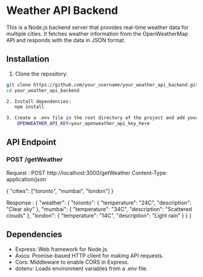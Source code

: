 
# Weather API Backend

This is a Node.js backend server that provides real-time weather data for multiple cities. It fetches weather information from the OpenWeatherMap API and responds with the data in JSON format.

## Installation

1. Clone the repository:

```bash
git clone https://github.com/your_username/your_weather_api_backend.git
cd your_weather_api_backend

2. Install dependencies:
   npm install

3. Create a .env file in the root directory of the project and add your OpenWeatherMap API key:
    OPENWEATHER_API_KEY=your_openweather_api_key_here
```

## API Endpoint
### POST /getWeather

Request :
POST http://localhost:3000/getWeather
Content-Type: application/json

{
  "cities": ["toronto", "mumbai", "london"]
}

Response :
{
  "weather": {
    "toronto": {
      "temperature": "24C",
      "description": "Clear sky"
    },
    "mumbai": {
      "temperature": "34C",
      "description": "Scattered clouds"
    },
    "london": {
      "temperature": "14C",
      "description": "Light rain"
    }
  }
}

## Dependencies

- Express: Web framework for Node.js.
- Axios: Promise-based HTTP client for making API requests.
- Cors: Middleware to enable CORS in Express.
- dotenv: Loads environment variables from a .env file.
